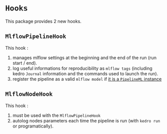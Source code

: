 # ``Hooks``
This package provides 2 new hooks.

## ``MlflowPipelineHook``
This hook :
  1. manages mlflow settings at the beginning and the end of the run (run start / end).
  2. log useful informations for reproducibility as ``mlflow tags`` (including kedro ``Journal`` information and the commands used to launch the run).
  3. register the pipeline as a valid ``mlflow model`` if [it is a ``PipelineML`` instance](#new-pipeline)

## ``MlflowNodeHook``
This hook :
  1. must be used with the ``MlflowPipelineHook``
  2. autolog nodes parameters each time the pipeline is run (with ``kedro run`` or programatically).
